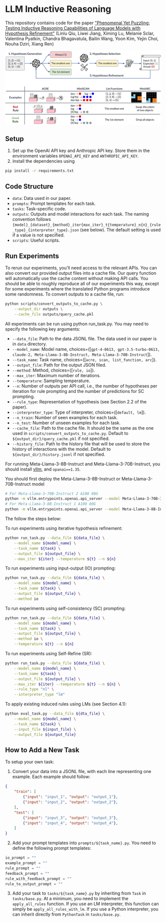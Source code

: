# LLM Inductive Reasoning 

This repository contains code for the paper ["Phenomenal Yet Puzzling: Testing Inductive Reasoning Capabilities of Language Models with Hypothesis Refinement"](https://arxiv.org/abs/2310.08559)
(Linlu Qiu, Liwei Jiang, Ximing Lu, Melanie Sclar, Valentina Pyatkin, Chandra Bhagavatula, Bailin Wang, Yoon Kim, Yejin Choi, Nouha Dziri, Xiang Ren)

![figs/teaser.png](figs/teaser.png)

## Setup

1. Set up the OpenAI API key and Anthropic API key. Store them in the environment variables `OPENAI_API_KEY` and `ANTHROPIC_API_KEY`.
2. Install the dependencies using 

```bash
pip install -r requirements.txt
```

## Code Structure
- `data`: Data used in our paper.
- `prompts`: Prompt templates for each task.
- `tasks`: Task-specific code.
- `outputs`: Outputs and model interactions for each task. The naming convention follows `{model}_{dataset}_{method}_iter{max_iter}_t{temperature}_n{n}_{rule_type}_{interpreter_type}.json` (see below). The default setting is used if a value is not specified.
- `scripts`: Useful scripts.

## Run Experiments

To rerun our experiments, you'll need access to the relevant APIs. You can also convert our provided output files into a cache file. Our query function will automatically use the cache content without making API calls. You should be able to roughly reproduce all of our experiments this way, except for some experiments where the translated Python programs introduce some randomness. To convert outputs to a cache file, run:

```bash
python scripts/convert_outputs_to_cache.py \
    --output_dir outputs \
    --cache_file outputs/query_cache.pkl
```

All experiments can be run using python run_task.py. You may need to specify the following key arguments:

- `--data_file`: Path to the data JSONL file. The data used in our paper is in `data` directory.
- `--model_name`: Model name, choices=([`gpt-4-0613, gpt-3.5-turbo-0613, claude-2, Meta-Llama-3-8B-Instruct, Meta-Llama-3-70B-Instruct`]).
- `--task_name`: Task name, choices=([`acre, scan, list_function, arc`]).
- `--output_file`: Path for the output JSON filed.
- `--method`: Method, choices=([`rule, io`]).
- `--max_iter`: Maximum number of iterations.
- `--temperature`: Sampling temperature.
- `--n`: Number of outputs per API call, i.e., the number of hypotheses per iteration for rule prompting and the number of predictions for SC prompting.
- `--rule_type`: Representation of hypothesis (see Section 2.2 of the paper).
- `--interpreter_type`: Type of interpreter, choices=([`default, lm`]).
- `--n_train`: Number of seen examples for each task.
- `--n_test`: Number of unseen examples for each task.
- `--cache_file`: Path to the cache file. It should be the same as the one used in `scripts/convert_outputs_to_cache.py`. Default to `${output_dir}/query_cache.pkl` if not specified.
- `--history_file`: Path to the history file that will be used to store the history of interactions with the model. Default to `${output_dir}/history.jsonl` if not specified.

For running Meta-Llama-3-8B-Instruct and Meta-Llama-3-70B-Instruct, you should install [vllm](https://docs.vllm.ai/en/latest/getting_started/installation.html), and `opanai==1.35`.

You should first deploy the Meta-Llama-3-8B-Instruct or Meta-Llama-3-70B-Instruct model
```bash
# For Meta-Llama-3-70B-Instruct 2 A100 80G
python -m vllm.entrypoints.openai.api_server --model Meta-Llama-3-70B-Instruct --tensor-parallel-size 2
# For Meta-Llama-3-8B-Instruct 1 A100 80G
python -m vllm.entrypoints.openai.api_server --model Meta-Llama-3-8B-Instruct
```
The follow the steps below:

To run experiments using iterative hypothesis refinement:
```bash
python run_task.py --data_file ${data_file} \
    --model_name ${model_name} \
    --task_name ${task} \
    --output_file ${output_file} \
    --max_iter ${iter} --temperature ${t} --n ${n}
```

To run experiments using input-output (IO) prompting:
```bash
python run_task.py --data_file ${data_file} \
    --model_name ${model_name} \
    --task_name ${task} \
    --output_file ${output_file} \
    --method io
```

To run experiments using self-consistency (SC) prompting:
```bash
python run_task.py --data_file ${data_file} \
    --model_name ${model_name} \
    --task_name ${task} \
    --output_file ${output_file} \
    --method io \
    --temperature ${t} --n ${n}
```

To run experiments using Self-Refine (SR):
```bash
python run_task.py --data_file ${data_file} \
    --model_name ${model_name} \
    --task_name ${task} \
    --output_file ${output_file} \
    --max_iter ${iter} --temperature ${t} --n ${n} \
    --rule_type "nl" \
    --interpreter_type "lm"
```

To apply existing induced rules using LMs (see Section 4.1):
```bash
python eval_task.py --data_file ${dta_file} \
    --model_name ${model_name} \
    --task_name ${task} \
    --input_file ${input_file} \
    --output_file ${output_file}
```

## How to Add a New Task
To setup your own task:
1. Convert your data into a JSONL file, with each line representing one example. Each example should follow:
```json
{
    "train": [
        {"input": "input_1", "output": "output_1"},
        {"input": "input_2", "output": "output_2"},
    ],
    "test": [
        {"input": "input_3", "output": "output_3"},
        {"input": "input_4", "output": "output_4"},
    ]
}
```
2. Add your prompt templates into `prompts/${task_name}.py`. You need to define the following prompt templates:
```python
io_prompt = ""
example_prompt = ""
rule_prompt = ""
feedback_prompt = ""
rule_with_feedback_prompt = ""
rule_to_output_prompt = ""
```
3. Add your task to `tasks/${task_name}.py` by inheriting from `Task` in `tasks/base.py`. At a minimum, you need to implement the `apply_all_rules` function. If you use an LM interpreter, this function can simply be `apply_all_rules_with_lm`. If you use a Python interpreter, you can inherit directly from `PythonTask` in `tasks/base.py`.